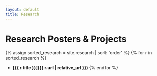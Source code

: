 ```yaml
---
layout: default
title: Research
---
```


# Research Posters & Projects

{% assign sorted_research = site.research | sort: 'order' %}
{% for r in sorted_research %}
- **[{{ r.title }}]({{ r.url | relative_url }})**
{% endfor %}

